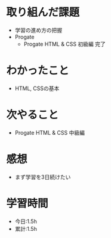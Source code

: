 # 取り組んだ課題
- 学習の進め方の把握
- Progate
  - Progate HTML & CSS 初級編 完了
# わかったこと
- HTML, CSSの基本
# 次やること
- Progate HTML & CSS 中級編
# 感想
- まず学習を3日続けたい
# 学習時間
- 今日:1.5h
- 累計:1.5h